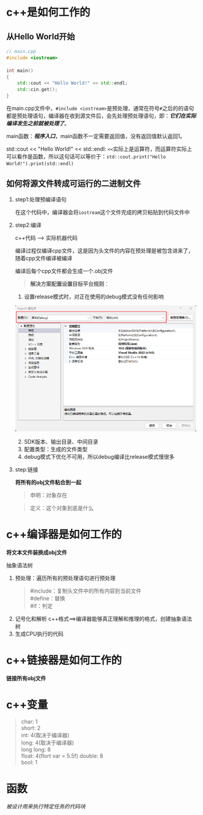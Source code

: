 # c++是如何工作的

## 从Hello World开始

``` cpp
// main.cpp
#include <iostream>

int main()
{
    std::cout << "Hello World!" << std::endl;
    std::cin.get();
}
```
在main.cpp文件中，`#include <iostream>`是预处理，通常在符号`#`之后的的语句都是预处理语句，编译器在收到源文件后，会先处理预处理语句，即：***它们在实际编译发生之前就被处理了***。

main函数：***程序入口***，main函数不一定需要返回值，没有返回值默认返回1。

std::cout << "Hello World!" << std::endl: `<<`实际上是运算符，而运算符实际上可以看作是函数，所以这句话可以等价于：`std::cout.print("Hello World!").print(std::endl)`

## 如何将源文件转成可运行的二进制文件

1. step1:处理预编译语句
   
   在这个代码中，编译器会将`iostream`这个文件完成的拷贝粘贴到代码文件中
2. step2:编译
   
   c++代码 --> 实际机器代码

   编译过程仅编译cpp文件，这是因为头文件的内容在预处理是被包含进来了，随着cpp文件编译被编译

   编译后每个cpp文件都会生成一个.obj文件

   > **解决方案配置设置目标平台规则**：

   1. 设置release模式时，对正在使用的debug模式没有任何影响

     ![图1](image/1.png)

   2. SDK版本、输出目录、中间目录
   3. 配置类型：生成的文件类型
   4. debug模式下优化不可用，所以debug编译比release模式慢很多

3. step:链接

   **将所有的obj文件粘合到一起**

   > 申明：对象存在
   
   > 定义：这个对象到底是什么

# c++编译器是如何工作的

**将文本文件装换成obj文件**

抽象语法树

1. 预处理：遍历所有的预处理语句进行预处理
   > #include：复制头文件中的所有内容到当前文件  
   > #define：替换  
   > #if：判定
2. 记号化和解析 c++格式==>编译器能够真正理解和推理的格式，创建抽象语法树
3. 生成CPU执行的代码

# c++链接器是如何工作的

**链接所有obj文件**

# c++变量

> char:      1  
> short:     2  
> int:       4(取决于编译器)  
> long:      4(取决于编译器)  
> long long: 8  
> float:     4(flort var = 5.5f)
> double:    8  
> bool:      1

# 函数

*被设计用来执行特定任务的代码块*